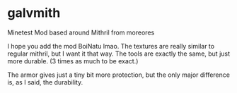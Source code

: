 # galvmith
Minetest Mod based around Mithril from moreores

I hope you add the mod BoiNatu lmao. The textures are really similar to regular mithril, but I want it that way.
The tools are exactly the same, but just more durable. (3 times as much to be exact.)

The armor gives just a tiny bit more protection, but the only major difference is, as I said, the durability. 
